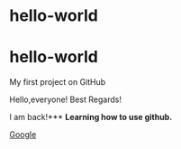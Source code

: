 # hello-world
hello-world
======================

My first project on GitHub


Hello,everyone!
Best Regards!

I am back!***
**Learning how to use github.**

[Google](https://www.google.com/ncr)
